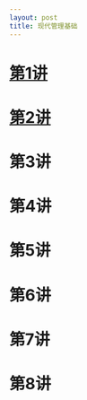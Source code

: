 ```yaml
---
layout: post
title: 现代管理基础
---
```


# [第1讲](https://github.com/sherylman/sherylman.github.com/raw/master/manage/%E7%AC%AC1%E8%AE%B2%20%E5%AF%BC%E8%AE%BA.pdf)

# [第2讲](https://github.com/sherylman/sherylman.github.com/raw/master/manage/%E7%AC%AC2%E8%AE%B2%20%E7%AE%A1%E7%90%86%E8%80%85.pdf)

# 第3讲

# 第4讲

# 第5讲

# 第6讲

# 第7讲

# 第8讲
